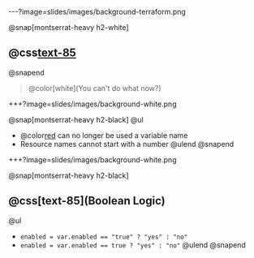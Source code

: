 ---?image=slides/images/background-terraform.png

@snap[montserrat-heavy h2-white]
## @css[text-85](Gotchas)
@snapend

> @color[white](You can't do what now?)

+++?image=slides/images/background-white.png

@snap[montserrat-heavy h2-black]
@ul
- @color[red](count) can no longer be used a variable name
- Resource names cannot start with a number
@ulend
@snapend

+++?image=slides/images/background-white.png

@snap[montserrat-heavy h2-black]
## @css[text-85](Boolean Logic)

@ul
- `enabled = var.enabled == "true" ? "yes" : "no"`
- `enabled = var.enabled == true ? "yes" : "no"`
@ulend
@snapend

